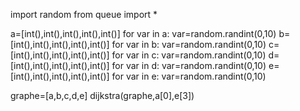 import random
from queue import *

    
a=[int(),int(),int(),int(),int()]
for var in a:
    var=random.randint(0,10)
b=[int(),int(),int(),int(),int()]
for var in b:
    var=random.randint(0,10)
c=[int(),int(),int(),int(),int()]
for var in c:
    var=random.randint(0,10)
d=[int(),int(),int(),int(),int()]
for var in d:
    var=random.randint(0,10)
e=[int(),int(),int(),int(),int()]
for var in e:
    var=random.randint(0,10)

graphe=[a,b,c,d,e] 
dijkstra(graphe,a[0],e[3])
 
